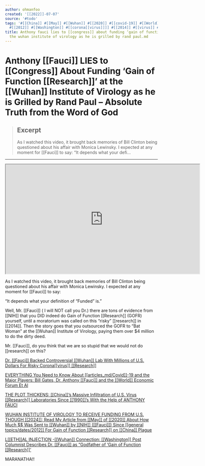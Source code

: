 ```yaml
---
author: ohmanfoo
created: '[[2022]]-07-07'
source: '#todo'
tags: '#[[China]] #[[May]] #[[Wuhan]] #[[2020]] #[[covid-19]] #[[World]] #[[Covid]] #[[1990]] #[[NIH]] #[[Fauci]] #[[ETH]] #[[Congress]]
  #[[2012]] #[[Washington]] #[[corona[[virus]]]] #[[2014]] #[[virus]] #[[research]] #[[Research]] #[[2024]] '
title: Anthony fauci lies to [[congress]] about funding ‘gain of function [[research]]’ at
  the wuhan institute of virology as he is grilled by rand paul.md
---
```


# Anthony [[Fauci]] LIES to [[Congress]] About Funding ‘Gain of Function [[Research]]’ at the [[Wuhan]] Institute of Virology as he is Grilled by Rand Paul – Absolute Truth from the Word of God

> ## Excerpt
> As I watched this video, it brought back memories of Bill Clinton being questioned about his affair with Monica Lewinsky. I expected at any moment for [[Fauci]] to say: “It depends what your defi…

---
<iframe src="https://www.youtube.com/embed/2U1ViAabtd8?version=3&amp;rel=1&amp;showsearch=0&amp;showinfo=1&amp;iv_load_policy=1&amp;fs=1&amp;hl=en-US&amp;autohide=2&amp;wmode=transparent" allowfullscreen="true" sandbox="allow-scripts allow-same-origin allow-popups allow-presentation" width="640" height="360"></iframe>

As I watched this video, it brought back memories of Bill Clinton being questioned about his affair with Monica Lewinsky. I expected at any moment for [[Fauci]] to say:

“It depends what your definition of “Funded” is.”

Well, Mr. [[Fauci]] ( I will NOT call you Dr.) there are tons of evidence from [[NIH]] that you DID indeed do Gain of Function [[Research]] (GOFR) yourself, until a moratorium was called on this “risky” [[research]] in [[2014]]. Then the story goes that you outsourced the GOFR to “Bat Woman” at the [[Wuhan]] Institute of Virology, paying them over $4 million to do the dirty deed.

Mr. [[Fauci]], do you think that we are so stupid that we would not do [[research]] on this?

[Dr. [[Fauci]] Backed Controversial [[Wuhan]] Lab With Millions of U.S. Dollars For Risky Corona[[virus]] [[Research]]](https://grandmageri422.me/[[2020]]/05/05/dr-fauci-backed-controversial-wuhan-lab-with-millions-of-u-s-dollars-for-risky-[[corona[[virus]]]]-[[research]]/)

[EVERYTHING You Need to Know About [[articles_md/Covid]]-19 and the Major Players: Bill Gates, Dr. Anthony [[Fauci]] and the [[World]] Economic Forum Et Al](https://grandmageri422.me/[[2020]]/10/23/everything-you-need-to-know-about-[[covid-19]]-and-the-major-players-bill-gates-dr-anthony-fauci-and-the-world-economic-forum-et-al/)

[THE PLOT THICKENS: [[China]]’s Massive Infiltration of U.S. Virus [[Research]] Laboratories Since [[1990]]’s With the Help of ANTHONY FAUCI](https://grandmageri422.me/2021/03/20/the-plot-thickens-chinas-massive-infiltration-of-u-s-[[virus]]-[[research]]-laboratories-since-[[1990]]s-with-the-help-of-anthony-fauci/)

[WUHAN INSTITUTE OF VIROLOGY TO RECEIVE FUNDING FROM U.S. THOUGH [[2024]]: Read My Article from [[May]] of [[2020]] About How Much $$ Was Sent to [[Wuhan]] by [[NIH]] ([[Fauci]]) Since [[general topics/dates/2012]] For Gain of Function [[Research]] on [[China]] Plague](https://grandmageri422.me/2021/02/24/wuhan-institute-of-virology-to-receive-funding-from-u-s-though-[[2024]]/)

[L[[ETH]]AL INJECTION -[[Wuhan]] Connection: [[Washington]] Post Columnist Describes Dr. [[Fauci]] as “Godfather of ‘Gain of Function [[Research]]’](https://grandmageri422.me/2021/04/16/lethal-injection-wuhan-connection-washington-post-columnist-describes-dr-fauci-as-godfather-of-gain-of-function-[[research]]/)

MARANATHA!!